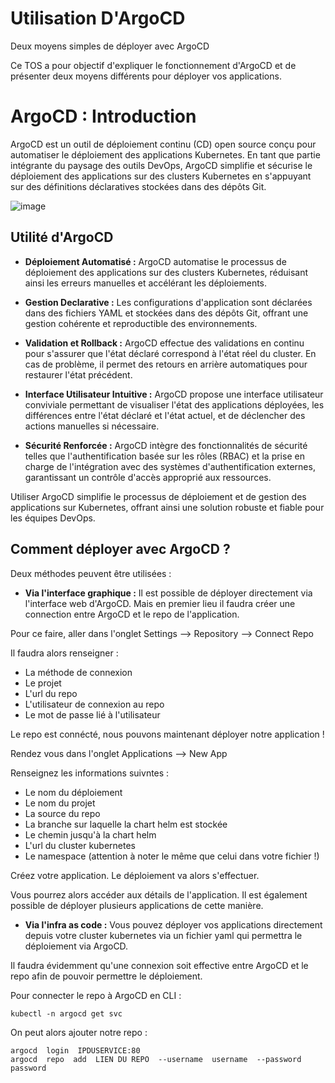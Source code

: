# Utilisation D'ArgoCD
Deux moyens simples de déployer avec ArgoCD

Ce TOS a pour objectif d'expliquer le fonctionnement d'ArgoCD et de présenter deux moyens différents pour déployer vos applications.

# ArgoCD : Introduction

ArgoCD est un outil de déploiement continu (CD) open source conçu pour automatiser le déploiement des applications Kubernetes. En tant que partie intégrante du paysage des outils DevOps, ArgoCD simplifie et sécurise le déploiement des applications sur des clusters Kubernetes en s'appuyant sur des définitions déclaratives stockées dans des dépôts Git.

![image](https://github.com/TheoVLT/TOS-ArgoCD/assets/148872577/d439fb3b-c256-481e-a562-1899c1723255)

## Utilité d'ArgoCD

- **Déploiement Automatisé :** ArgoCD automatise le processus de déploiement des applications sur des clusters Kubernetes, réduisant ainsi les erreurs manuelles et accélérant les déploiements.
  
- **Gestion Declarative :** Les configurations d'application sont déclarées dans des fichiers YAML et stockées dans des dépôts Git, offrant une gestion cohérente et reproductible des environnements.

- **Validation et Rollback :** ArgoCD effectue des validations en continu pour s'assurer que l'état déclaré correspond à l'état réel du cluster. En cas de problème, il permet des retours en arrière automatiques pour restaurer l'état précédent.

- **Interface Utilisateur Intuitive :** ArgoCD propose une interface utilisateur conviviale permettant de visualiser l'état des applications déployées, les différences entre l'état déclaré et l'état actuel, et de déclencher des actions manuelles si nécessaire.

- **Sécurité Renforcée :** ArgoCD intègre des fonctionnalités de sécurité telles que l'authentification basée sur les rôles (RBAC) et la prise en charge de l'intégration avec des systèmes d'authentification externes, garantissant un contrôle d'accès approprié aux ressources.

Utiliser ArgoCD simplifie le processus de déploiement et de gestion des applications sur Kubernetes, offrant ainsi une solution robuste et fiable pour les équipes DevOps.

## Comment déployer avec ArgoCD ?

Deux méthodes peuvent être utilisées :

- **Via l'interface graphique :** Il est possible de déployer directement via l'interface web d'ArgoCD. Mais en premier lieu il faudra créer une connection entre ArgoCD et le repo de l'application.

Pour ce faire, aller dans l'onglet Settings --> Repository --> Connect Repo

Il faudra alors renseigner :

- La méthode de connexion
- Le projet
- L'url du repo
- L'utilisateur de connexion au repo
- Le mot de passe lié à l'utilisateur

Le repo est connécté, nous pouvons maintenant déployer notre application !

Rendez vous dans l'onglet Applications --> New App

Renseignez les informations suivntes :

- Le nom du déploiement
- Le nom du projet
- La source du repo
- La branche sur laquelle la chart helm est stockée
- Le chemin jusqu'à la chart helm
- L'url du cluster kubernetes
- Le namespace (attention à noter le même que celui dans votre fichier !)

Créez votre application. Le déploiement va alors s'effectuer.

Vous pourrez alors accéder aux détails de l'application. Il est également possible de déployer plusieurs applications de cette manière.

- **Via l'infra as code :** Vous pouvez déployer vos applications directement depuis votre cluster kubernetes via un fichier yaml qui permettra le déploiement via ArgoCD.

Il faudra évidemment qu'une connexion soit effective entre ArgoCD et le repo afin de pouvoir permettre le déploiement. 

Pour connecter le repo à ArgoCD en CLI :
```shell
kubectl -n argocd get svc
```
On peut alors ajouter notre repo :
```shell
argocd  login  IPDUSERVICE:80
argocd  repo  add  LIEN DU REPO  --username  username  --password  password
```
